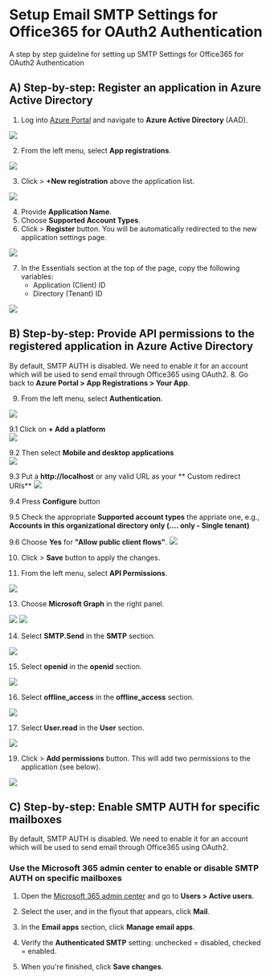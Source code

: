 # Setup Email SMTP Settings for Office365 for OAuth2 Authentication
A step by step guideline for setting up SMTP Settings for Office365 for OAuth2 Authentication



## A) Step-by-step: Register an application in Azure Active Directory
1.  Log into [Azure Portal](https://portal.azure.com/) and navigate to **Azure Active Directory** (AAD).
<img src="./images/1.Step-1-nav-aad.png">

2. From the left menu, select **App registrations**.
<img src="./images/2.Step-2.jpg">

3. Click > **+New registration** above the application list. 
<img src="./images/3.Step-3.jpg">

4. Provide **Application Name**.
5. Choose **Supported Account Types**.
6. Click > **Register** button. You will be automatically redirected to the new application settings page.
<img src="./images/4.Step-4.jpg">

7. In the Essentials section at the top of the page, copy the following variables:
	- Application (Client) ID
	- Directory (Tenant) ID
<img src="./images/4.Step-4-2.jpg">




## B) Step-by-step: Provide API permissions to the registered application in **Azure Active Directory** 
By default, SMTP AUTH is disabled. We need to enable it for an account which will be used to send email through Office365 using OAuth2.
8. Go back to **Azure Portal > App Registrations > Your App**.

9. From the left menu, select **Authentication**. 
<img src="./images/9.Step-9.png">

9.1 Click on **+ Add a platform**  
<img src="./images/9.Step-9-1.png">

9.2 Then select **Mobile and desktop applications**  
<img src="./images/9.Step-9-2.png">

9.3 Put a **http://localhost** or any valid URL as your ** Custom redirect URIs** 
<img src="./images/9.Step-9-3.png">

9.4 Press **Configure** button

9.5 Check the appropriate **Supported account types** the appriate one, e.g., **Accounts in this organizational directory only (.... only - Single tenant)**

9.6 Choose **Yes** for **"Allow public client flows"**.
<img src="./images/10.Step-10.png">

10. Click > **Save** button to apply the changes.


12. From the left menu, select **API Permissions**. 
<img src="./images/12.Step-12.png">

13. Choose **Microsoft Graph** in the right panel. 
<img src="./images/13.Step-13-1.png">
<img src="./images/13.Step-13-2.png">

14. Select **SMTP.Send** in the **SMTP** section. 
<img src="./images/14.Step-14.png">

15. Select **openid** in the **openid** section. 
<img src="./images/15.Step-15.png">

16. Select **offline_access** in the **offline_access** section. 
<img src="./images/16.Step-16.png">

17. Select **User.read** in the **User** section. 
<img src="./images/17.Step-17.png">

19. Click > **Add permissions** button. This will add two permissions to the application (see below).
<img src="./images/12.Step-12.png"> 




## C) Step-by-step: Enable SMTP AUTH for specific mailboxes
By default, SMTP AUTH is disabled. We need to enable it for an account which will be used to send email through Office365 using OAuth2.

### Use the Microsoft 365 admin center to enable or disable SMTP AUTH on specific mailboxes
1. Open the [Microsoft 365 admin center](https://admin.microsoft.com/) and go to **Users > Active users**.

2. Select the user, and in the flyout that appears, click **Mail**.

3. In the **Email apps** section, click **Manage email apps**.

4. Verify the **Authenticated SMTP** setting: unchecked = disabled, checked = enabled.

5. When you're finished, click **Save changes**.

